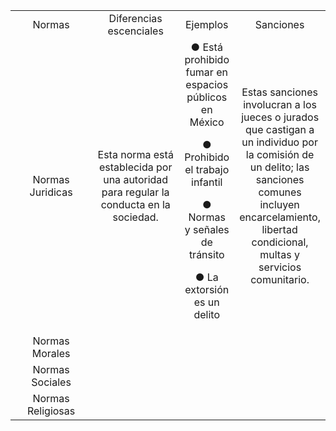 <table style="width: 100%; text-align: center;">
  <tr>
    <td style="width: 50%;">Normas</td>
    <td style="width: 50%;">Diferencias escenciales</td>
    <td style="width: 50%;">Ejemplos</td>
    <td style="width: 50%;">Sanciones</td>
  </tr>
  <tr>
    <td style="width: 50%; ">Normas Juridicas</td>
    <td style="width: 50%; ">
Esta norma está
establecida por una
autoridad para
regular la conducta
en la sociedad.</td>
<td>
● Está prohibido
fumar en
espacios
públicos en
México

● Prohibido el
trabajo infantil

● Normas y
señales de
tránsito

● La extorsión es
un delito</td>
<td>Estas sanciones
involucran a los jueces
o jurados que castigan
a un individuo por la
comisión de un delito;
las sanciones comunes
incluyen
encarcelamiento,
libertad condicional,
multas y servicios
comunitario.</td>
    
  </tr>
  <tr>
    <td style="width: 50%; ">Normas Morales</td>
  </tr>
  <tr>
    <td style="width: 50%; ">Normas Sociales</td>
  </tr>
  <tr>
    <td style="width: 50%; ">Normas Religiosas</td>
  </tr>
</table>